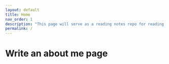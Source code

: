 ```yaml
---
layout: default
title: Home
nav_order: 1
description: "This page will serve as a reading notes repo for reading assignments."
permalink: /
---
```


# Write an about me page